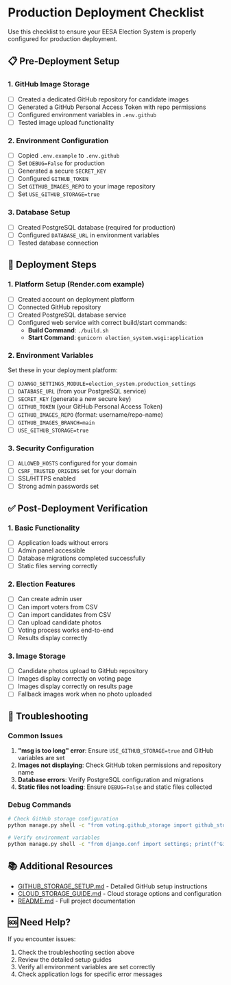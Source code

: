 # Production Deployment Checklist

Use this checklist to ensure your EESA Election System is properly configured for production deployment.

## 📋 Pre-Deployment Setup

### 1. GitHub Image Storage
- [ ] Created a dedicated GitHub repository for candidate images
- [ ] Generated a GitHub Personal Access Token with repo permissions
- [ ] Configured environment variables in `.env.github`
- [ ] Tested image upload functionality

### 2. Environment Configuration
- [ ] Copied `.env.example` to `.env.github`
- [ ] Set `DEBUG=False` for production
- [ ] Generated a secure `SECRET_KEY`
- [ ] Configured `GITHUB_TOKEN`
- [ ] Set `GITHUB_IMAGES_REPO` to your image repository
- [ ] Set `USE_GITHUB_STORAGE=true`

### 3. Database Setup
- [ ] Created PostgreSQL database (required for production)
- [ ] Configured `DATABASE_URL` in environment variables
- [ ] Tested database connection

## 🚀 Deployment Steps

### 1. Platform Setup (Render.com example)
- [ ] Created account on deployment platform
- [ ] Connected GitHub repository
- [ ] Created PostgreSQL database service
- [ ] Configured web service with correct build/start commands:
  - **Build Command**: `./build.sh`
  - **Start Command**: `gunicorn election_system.wsgi:application`

### 2. Environment Variables
Set these in your deployment platform:
- [ ] `DJANGO_SETTINGS_MODULE=election_system.production_settings`
- [ ] `DATABASE_URL` (from your PostgreSQL service)
- [ ] `SECRET_KEY` (generate a new secure key)
- [ ] `GITHUB_TOKEN` (your GitHub Personal Access Token)
- [ ] `GITHUB_IMAGES_REPO` (format: username/repo-name)
- [ ] `GITHUB_IMAGES_BRANCH=main`
- [ ] `USE_GITHUB_STORAGE=true`

### 3. Security Configuration
- [ ] `ALLOWED_HOSTS` configured for your domain
- [ ] `CSRF_TRUSTED_ORIGINS` set for your domain
- [ ] SSL/HTTPS enabled
- [ ] Strong admin passwords set

## ✅ Post-Deployment Verification

### 1. Basic Functionality
- [ ] Application loads without errors
- [ ] Admin panel accessible
- [ ] Database migrations completed successfully
- [ ] Static files serving correctly

### 2. Election Features
- [ ] Can create admin user
- [ ] Can import voters from CSV
- [ ] Can import candidates from CSV
- [ ] Can upload candidate photos
- [ ] Voting process works end-to-end
- [ ] Results display correctly

### 3. Image Storage
- [ ] Candidate photos upload to GitHub repository
- [ ] Images display correctly on voting page
- [ ] Images display correctly on results page
- [ ] Fallback images work when no photo uploaded

## 🔧 Troubleshooting

### Common Issues
1. **"msg is too long" error**: Ensure `USE_GITHUB_STORAGE=true` and GitHub variables are set
2. **Images not displaying**: Check GitHub token permissions and repository name
3. **Database errors**: Verify PostgreSQL configuration and migrations
4. **Static files not loading**: Ensure `DEBUG=False` and static files collected

### Debug Commands
```bash
# Check GitHub storage configuration
python manage.py shell -c "from voting.github_storage import github_storage; print(github_storage.test_connection())"

# Verify environment variables
python manage.py shell -c "from django.conf import settings; print(f'GitHub Storage: {settings.USE_GITHUB_STORAGE}')"
```

## 📚 Additional Resources

- [GITHUB_STORAGE_SETUP.md](GITHUB_STORAGE_SETUP.md) - Detailed GitHub setup instructions
- [CLOUD_STORAGE_GUIDE.md](CLOUD_STORAGE_GUIDE.md) - Cloud storage options and configuration
- [README.md](README.md) - Full project documentation

## 🆘 Need Help?

If you encounter issues:
1. Check the troubleshooting section above
2. Review the detailed setup guides
3. Verify all environment variables are set correctly
4. Check application logs for specific error messages
